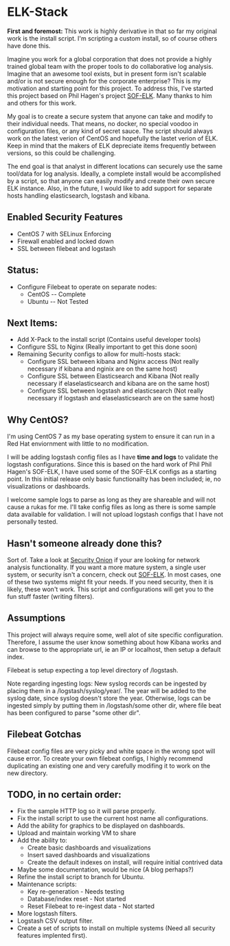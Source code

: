 # ELK-Stack

**First and foremost:**  This work is highly derivative in that so far my original work is the install script. I'm scripting a custom install, so of course others have done this.

Imagine you work for a global corporation that does not provide a highly trained global team with the proper tools to do collaborative log analysis.  Imagine that an awesome tool exists, but in present form isn't scalable and/or is not secure enough for the corporate enterprise?  This is my motivation and starting point for this project.  To address this, I've started this project based on Phil Hagen's project [SOF-ELK](https://github.com/philhagen/sof-elk).  Many thanks to him and others for this work.  

My goal is to create a secure system that anyone can take and modify to their individual needs.  That means, no docker, no special voodoo in configuration files, or any kind of secret sauce.  The script should always work on the latest verion of CentOS and hopefully the lastet verion of ELK.  Keep in mind that the makers of ELK depreciate items frequently between versions, so this could be challenging.  

The end goal is that analyst in different locations can securely use the same tool/data for log analysis.  Ideally, a complete install would be accomplished by a script, so that anyone can easily modify and create their own secure ELK instance.  Also, in the future, I would like to add support for separate hosts handling elasticsearch, logstash and kibana.

## Enabled Security Features
* CentOS 7 with SELinux Enforcing 
* Firewall enabled and locked down
* SSL between filebeat and logstash  

## Status:
* Configure Filebeat to operate on separate nodes:         
  +    CentOS                                                     -- Complete
  +    Ubuntu                                                     -- Not Tested

## Next Items:
* Add X-Pack to the install script (Contains useful developer tools)
* Configure SSL to Nginx (Really important to get this done soon)
* Remaining Security configs to allow for multi-hosts stack:
  + Configure SSL between kibana and Nginx access  (Not really necessary if kibana and nginix are on the same host)
  + Configure SSL between Elasticsearch and Kibana (Not really necessary if elaselasticsearch and kibana are on the same host)
  + Configure SSL between logstash and elasticsearch (Not really necessary if logstash and elaselasticsearch are on the same host)

## Why CentOS?

I'm using CentOS 7 as my base operating system to ensure it can run in a Red Hat enviornment with little to no modification.  

I will be adding logstash config files as I have **time and logs** to validate the logstash configurations.  Since this is based on the hard work of Phil Phil Hagen's SOF-ELK, I have used some of the SOF-ELK configs as a starting point.  In this initial release only basic functionailty has been included; ie, no visualizations or dashboards.  

I welcome sample logs to parse as long as they are shareable and will not cause a rukas for me.  I'll take config files as long as there is some sample data available for validation.  I will not upload logstash configs that I have not personally tested.

## Hasn't someone already done this?

Sort of.  Take a look at [Security Onion](http://blog.securityonion.net/2017/06/towards-elastic-on-security-onion.html) if your are looking for network analysis functionality.  If you want a more mature system, a single user system, or security isn't a concern, check out [SOF-ELK](https://github.com/philhagen/sof-elk).  In most cases, one of these two systems might fit your needs.  If you need security, then it is likely, these won't work. This script and configurations will get you to the fun stuff faster (writing filters).  

## Assumptions

This project will always require some, well alot of site specific configuration.  Therefore, I assume the user know something about how Kibana works and can browse to the appropriate url, ie an IP or localhost, then setup a default index.  

Filebeat is setup expecting a top level directory of /logstash.  

Note regarding ingesting logs:  New syslog records can be ingested by placing them in a /logstash/syslog/year/.  The year will be added to the syslog date, since syslog doesn't store the year.  Otherwise, logs can be ingested simply by putting them in /logstash/some other dir, where file beat has been configured to parse "some other dir".  

## Filebeat Gotchas
Filebeat config files are very picky and white space in the wrong spot will cause error.  To create your own filebeat configs, I highly recommend duplicating an existing one and very carefully modifing it to work on the new directory.

## TODO, in no certain order: 
* Fix the sample HTTP log so it will parse properly. 
* Fix the install script to use the current host name all configurations.  
* Add the ability for graphics to be displayed on dashboards.
* Upload and maintain working VM to share
* Add the ability to:
    + Create basic dashboards and visualizations
    + Insert saved dashboards and visualizations
    + Create the default indexes on install, will require initial contrived data
* Maybe some documentation, would be nice (A blog perhaps?)
* Refine the install script to branch for Ubuntu.
* Maintenance scripts:
  + Key re-generation - Needs testing
  + Database/index reset - Not started
  + Reset Filebeat to re-ingest data - Not started
* More logstash filters.
* Logstash CSV output filter.
* Create a set of scripts to install on multiple systems (Need all security features implented first).
